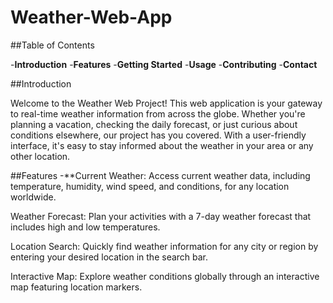 # Weather-Web-App

##Table of Contents

-**Introduction**
-**Features**
-**Getting Started**
-**Usage**
-**Contributing**
-**Contact**

##Introduction

Welcome to the Weather Web Project! This web application is your gateway to real-time weather information from across the globe. Whether you're planning a vacation, checking the daily forecast, or just curious about conditions elsewhere, our project has you covered. With a user-friendly interface, it's easy to stay informed about the weather in your area or any other location.

##Features
-**Current Weather: Access current weather data, including temperature, humidity, wind speed, and conditions, for any location worldwide.

Weather Forecast: Plan your activities with a 7-day weather forecast that includes high and low temperatures.

Location Search: Quickly find weather information for any city or region by entering your desired location in the search bar.

Interactive Map: Explore weather conditions globally through an interactive map featuring location markers.
